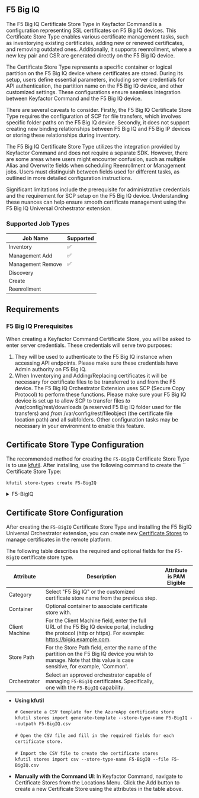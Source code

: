 ## F5 Big IQ

The F5 Big IQ Certificate Store Type in Keyfactor Command is a configuration representing SSL certificates on F5 Big IQ devices. This Certificate Store Type enables various certificate management tasks, such as inventorying existing certificates, adding new or renewed certificates, and removing outdated ones. Additionally, it supports reenrollment, where a new key pair and CSR are generated directly on the F5 Big IQ device.

The Certificate Store Type represents a specific container or logical partition on the F5 Big IQ device where certificates are stored. During its setup, users define essential parameters, including server credentials for API authentication, the partition name on the F5 Big IQ device, and other customized settings. These configurations ensure seamless integration between Keyfactor Command and the F5 Big IQ device.

There are several caveats to consider. Firstly, the F5 Big IQ Certificate Store Type requires the configuration of SCP for file transfers, which involves specific folder paths on the F5 Big IQ device. Secondly, it does not support creating new binding relationships between F5 Big IQ and F5 Big IP devices or storing these relationships during inventory.

The F5 Big IQ Certificate Store Type utilizes the integration provided by Keyfactor Command and does not require a separate SDK. However, there are some areas where users might encounter confusion, such as multiple Alias and Overwrite fields when scheduling Reenrollment or Management jobs. Users must distinguish between fields used for different tasks, as outlined in more detailed configuration instructions.

Significant limitations include the prerequisite for administrative credentials and the requirement for SCP setup on the F5 Big IQ device. Understanding these nuances can help ensure smooth certificate management using the F5 Big IQ Universal Orchestrator extension.



### Supported Job Types

| Job Name | Supported |
| -------- | --------- |
| Inventory | ✅ |
| Management Add | ✅ |
| Management Remove | ✅ |
| Discovery |  |
| Create |  |
| Reenrollment |  |

## Requirements

### F5 Big IQ Prerequisites

When creating a Keyfactor Command Certificate Store, you will be asked to enter server credentials.  These credentials will serve two purposes:
1. They will be used to authenticate to the F5 Big IQ instance when accessing API endpoints.  Please make sure these credentials have Admin authority on F5 Big IQ.
2. When Inventorying and Adding/Replacing certificates it will be necessary for certificate files to be transferred to and from the F5 device. The F5 Big IQ Orchestrator Extension uses SCP (Secure Copy Protocol) to perform these functions. Please make sure your F5 Big IQ device is set up to allow SCP to transfer files *to* /var/config/rest/downloads (a reserved F5 Big IQ folder used for file transfers) and *from* /var/config/rest/fileobject (the certificate file location path) and all subfolders. Other configuration tasks may be necessary in your environment to enable this feature.



## Certificate Store Type Configuration

The recommended method for creating the `F5-BigIQ` Certificate Store Type is to use [kfutil](https://github.com/Keyfactor/kfutil). After installing, use the following command to create the `` Certificate Store Type:

```shell
kfutil store-types create F5-BigIQ
```

<details><summary>F5-BigIQ</summary>

Create a store type called `F5-BigIQ` with the attributes in the tables below:

### Basic Tab
| Attribute | Value | Description |
| --------- | ----- | ----- |
| Name | F5 Big IQ | Display name for the store type (may be customized) |
| Short Name | F5-BigIQ | Short display name for the store type |
| Capability | F5-BigIQ | Store type name orchestrator will register with. Check the box to allow entry of value |
| Supported Job Types (check the box for each) | Add, Discovery, Remove | Job types the extension supports |
| Supports Add | ✅ | Check the box. Indicates that the Store Type supports Management Add |
| Supports Remove | ✅ | Check the box. Indicates that the Store Type supports Management Remove |
| Supports Discovery |  |  Indicates that the Store Type supports Discovery |
| Supports Reenrollment |  |  Indicates that the Store Type supports Reenrollment |
| Supports Create |  |  Indicates that the Store Type supports store creation |
| Needs Server | ✅ | Determines if a target server name is required when creating store |
| Blueprint Allowed | ✅ | Determines if store type may be included in an Orchestrator blueprint |
| Uses PowerShell |  | Determines if underlying implementation is PowerShell |
| Requires Store Password |  | Determines if a store password is required when configuring an individual store. |
| Supports Entry Password |  | Determines if an individual entry within a store can have a password. |

The Basic tab should look like this:

![F5-BigIQ Basic Tab](../docsource/images/F5-BigIQ-basic-store-type-dialog.png)

### Advanced Tab
| Attribute | Value | Description |
| --------- | ----- | ----- |
| Supports Custom Alias | Required | Determines if an individual entry within a store can have a custom Alias. |
| Private Key Handling | Required | This determines if Keyfactor can send the private key associated with a certificate to the store. Required because IIS certificates without private keys would be invalid. |
| PFX Password Style | Default | 'Default' - PFX password is randomly generated, 'Custom' - PFX password may be specified when the enrollment job is created (Requires the Allow Custom Password application setting to be enabled.) |

The Advanced tab should look like this:

![F5-BigIQ Advanced Tab](../docsource/images/F5-BigIQ-advanced-store-type-dialog.png)

### Custom Fields Tab
Custom fields operate at the certificate store level and are used to control how the orchestrator connects to the remote target server containing the certificate store to be managed. The following custom fields should be added to the store type:

| Name | Display Name | Type | Default Value/Options | Required | Description |
| ---- | ------------ | ---- | --------------------- | -------- | ----------- |


The Custom Fields tab should look like this:

![F5-BigIQ Custom Fields Tab](../docsource/images/F5-BigIQ-custom-fields-store-type-dialog.png)



</details>

## Certificate Store Configuration

After creating the `F5-BigIQ` Certificate Store Type and installing the F5 BigIQ Universal Orchestrator extension, you can create new [Certificate Stores](https://software.keyfactor.com/Core-OnPrem/Current/Content/ReferenceGuide/Certificate%20Stores.htm?Highlight=certificate%20store) to manage certificates in the remote platform.

The following table describes the required and optional fields for the `F5-BigIQ` certificate store type.

| Attribute | Description | Attribute is PAM Eligible |
| --------- | ----------- | ------------------------- |
| Category | Select "F5 Big IQ" or the customized certificate store name from the previous step. | |
| Container | Optional container to associate certificate store with. | |
| Client Machine | For the Client Machine field, enter the full URL of the F5 Big IQ device portal, including the protocol (http or https). For example: https://bigiq.example.com. | |
| Store Path | For the Store Path field, enter the name of the partition on the F5 Big IQ device you wish to manage. Note that this value is case sensitive, for example, 'Common'. | |
| Orchestrator | Select an approved orchestrator capable of managing `F5-BigIQ` certificates. Specifically, one with the `F5-BigIQ` capability. | |

* **Using kfutil**

    ```shell
    # Generate a CSV template for the AzureApp certificate store
    kfutil stores import generate-template --store-type-name F5-BigIQ --outpath F5-BigIQ.csv

    # Open the CSV file and fill in the required fields for each certificate store.

    # Import the CSV file to create the certificate stores
    kfutil stores import csv --store-type-name F5-BigIQ --file F5-BigIQ.csv
    ```

* **Manually with the Command UI**: In Keyfactor Command, navigate to Certificate Stores from the Locations Menu. Click the Add button to create a new Certificate Store using the attributes in the table above.